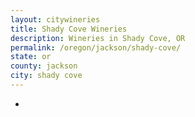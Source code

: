 ```yaml
---
layout: citywineries
title: Shady Cove Wineries
description: Wineries in Shady Cove, OR
permalink: /oregon/jackson/shady-cove/
state: or
county: jackson
city: shady cove
---
```

-
